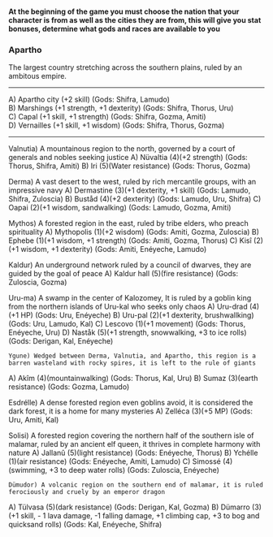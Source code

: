 #### At the beginning of the game you must choose the nation that your character is from as well as the cities they are from, this will give you stat bonuses, determine what gods and races are available to you  

### Apartho  
The largest country stretching across the southern plains, ruled by an ambitous empire.  

---

A) Apartho city (+2 skill) (Gods: Shifra, Lamudo)  
B) Marshings (+1 strength, +1 dexterity) (Gods: Shifra, Thorus, Uru)  
C) Capal (+1 skill, +1 strength) (Gods: Shifra, Gozma, Amiti)  
D) Vernailles (+1 skill, +1 wisdom) (Gods: Shifra, Thorus, Gozma)  

---
	
Valnutia) A mountainous region to the north, governed by a court of generals and nobles seeking justice 
A)	Nüvaltia (4)(+2 strength) (Gods: Thorus, Shifra, Amiti)
B)	Iri (5)(Water resistance) (Gods: Thorus, Gozma)

Derma) A vast desert to the west, ruled by rich mercantile groups, with an impressive navy 
A)	Dermastine (3)(+1 dexterity, +1 skill) (Gods: Lamudo, Shifra, Zuloscia)
B)	Buståd (4)(+2 dexterity) (Gods: Lamudo, Uru, Shifra)
C)	Oapai (2)(+1 wisdom, sandwalking) (Gods: Lamudo, Gozma, Amiti)

Mythos) A forested region in the east, ruled by tribe elders, who preach spirituality
A)	Mythopolis (1)(+2 wisdom) (Gods: Amiti, Gozma, Zuloscia)
B)	Ephebe (1)(+1 wisdom, +1 strength) (Gods: Amiti, Gozma, Thorus)
C)	Kisî (2)(+1 wisdom, +1 dexterity) (Gods: Amiti, Enéyeche, Lamudo)

Kaldur) An underground network ruled by a council of dwarves, they are guided by the goal of peace
A)	Kaldur hall (5)(fire resistance) (Gods: Zuloscia, Gozma)

Uru-ma) A swamp in the center of Kalozomey, It is ruled by a goblin king from the northern islands of Uru-kal who seeks only chaos 
A)	Uru-drad (4)(+1 HP) (Gods: Uru, Enéyeche)
B)	Uru-pal (2)(+1 dexterity, brushwallking) (Gods: Uru, Lamudo, Kal)
C)	Lescovo (1)(+1 movement) (Gods: Thorus, Enéyeche, Uru)
D)	Naståk (5)(+1 strength, snowwalking, +3 to ice rolls) (Gods: Derigan, Kal, Enéyeche)

	Ygune) Wedged between Derma, Valnutia, and Apartho, this region is a barren wasteland with rocky spires, it is left to the rule of giants
A)	Akîm (4)(mountainwalking) (Gods: Thorus, Kal, Uru)
B)	Sumaz (3)(earth resistance) (Gods: Gozma, Lamudo)

Esdrélle) A dense forested region even goblins avoid, it is considered the dark forest, it is a home for many mysteries 
A)	Zelléca (3)(+5 MP) (Gods: Uru, Amiti, Kal)

Solisi) A forested region covering the northern half of the southern isle of malamar, ruled by an ancient elf queen, it thrives in complete harmony with nature
A)	Jallanû (5)(light resistance) (Gods: Enéyeche, Thorus)
B)	Ychélle (1)(air resistance) (Gods: Enéyeche, Amiti, Lamudo)
C)	Simossé (4)(swimming, +3 to deep water rolls) (Gods: Zuloscia, Enéyeche)

	Dümudor) A volcanic region on the southern end of malamar, it is ruled ferociously and cruely by an emperor dragon
A)	Tülvasa (5)(dark resistance) (Gods: Derigan, Kal, Gozma)
B)	Dümarro (3)(+1 skill, - 1 lava damage, -1 falling damage, +1 climbing cap, +3 to bog and quicksand rolls) (Gods: Kal, Enéyeche, Shifra)
